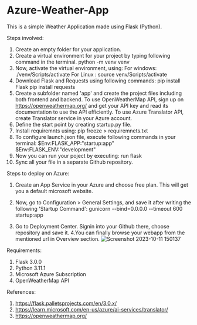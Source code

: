# Azure-Weather-App
This is a simple Weather Application made using Flask (Python).

Steps involved:
1. Create an empty folder for your application.
2. Create a virtual environment for your project by typing following command in the terminal.
   python -m venv venv
3. Now, activate the virtual environment, using:
   For windows: ./venv/Scripts/activate
   For Linux  : source venv/Scripts/activate
4. Download Flask and Requests using following commands:
   pip install Flask
   pip install requests
5. Create a subfolder named 'app' and create the project files including both frontend and backend.
   To use OpenWeatherMap API, sign up on https://openweathermap.org/ and get your API key and read its documentation to use      the API efficiently.
   To use Azure Translator API, create Translator service in your Azure account.
7. Define the start point by creating startup.py file.
8. Install requiremnts using:
   pip freeze > requiremnets.txt
9. To configure launch.json file, execute following commands in your terminal:
   $Env:FLASK_APP:"startup:app"
   $Env:FLASK_ENV:"development"
10. Now you can run your poject by executing:
    run flask
11. Sync all your file in a separate Github repository.

Steps to deploy on Azure:
1. Create an App Service in your Azure and choose free plan.
   This will get you a default microsoft website.
2. Now, go to Configuration > General Settings, and save it after writing the following 'Startup Command':
   gunicorn --bind=0.0.0.0 --timeout 600 startup:app

3. Go to Deployment Center.
   Signin into your Github there, choose repository and save it.
4.You can finally browse your webapp from the mentioned url in Overview section.
  ![Screenshot 2023-10-11 150137](https://github.com/RohanLuhar/Azure-Weather-App/assets/99538858/9c8494c0-9e83-4636-96aa-97b295ba9aeb)


Requirements:
1. Flask 3.0.0
2. Python 3.11.1
3. Microsoft Azure Subscription
4. OpenWeatherMap API

References:
1. https://flask.palletsprojects.com/en/3.0.x/
2. https://learn.microsoft.com/en-us/azure/ai-services/translator/
3. https://openweathermap.org/
